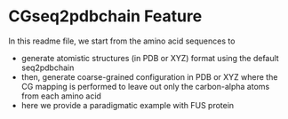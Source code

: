 # CGseq2pdbchain Feature

In this readme file, we start from the amino acid sequences to
* generate atomistic structures (in PDB or XYZ) format using the default seq2pdbchain
* then, generate coarse-grained configuration in PDB or XYZ where the CG mapping is performed to leave out only the carbon-alpha atoms from each amino acid
* here we provide a paradigmatic example with FUS protein 
